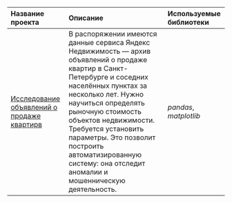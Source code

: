 | Название проекта | Описание | Используемые библиотеки | 
| :---------------------- | :---------------------- | :---------------------- |
| [Исследование объявлений о продаже квартирв](https://github.com/novad25/yandex_practikum_projects/blob/main/3.%20Исследовательский%20анализ%20данных/3_telecom.ipynb) | В распоряжении имеются данные сервиса Яндекс Недвижимость — архив объявлений о продаже квартир в Санкт-Петербурге и соседних населённых пунктах за несколько лет. Нужно научиться определять рыночную стоимость объектов недвижимости. Требуется установить параметры. Это позволит построить автоматизированную систему: она отследит аномалии и мошенническую деятельность.| *pandas*, *matplotlib* |
